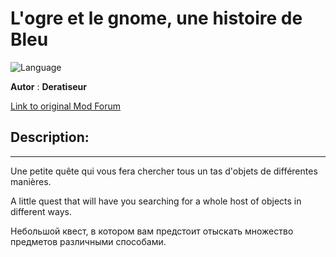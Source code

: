 # L'ogre et le gnome, une histoire de Bleu

![Language](https://img.shields.io/static/v1?label=language&message=english%20%7C%20french%20%7C%20Russian%20%7C%20&color=informational)

**Autor** : **Deratiseur**

[Link to original Mod Forum](https://www.baldursgateworld.fr/viewtopic.php?t=28812)


## Description:
-------------

Une petite quête qui vous fera chercher tous un tas d'objets de différentes manières.

A little quest that will have you searching for a whole host of objects in different ways.

Небольшой квест, в котором вам предстоит отыскать множество предметов различными способами.
